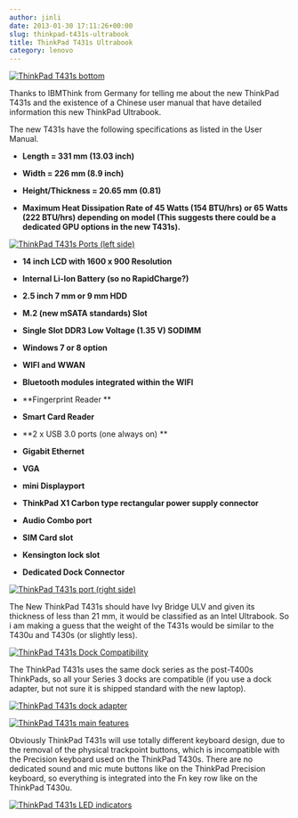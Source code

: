```yaml
---
author: jinli
date: 2013-01-30 17:11:26+00:00
slug: thinkpad-t431s-ultrabook
title: ThinkPad T431s Ultrabook
category: lenovo
---
```

[![ThinkPad T431s bottom](http://farm9.staticflickr.com/8051/8408604422_7690e39609_z.jpg)](http://www.flickr.com/photos/lead_org/8408604422/)

Thanks to IBMThink from Germany for telling me about the new ThinkPad T431s and the existence of a Chinese user manual that have detailed information this new ThinkPad Ultrabook.

The new T431s have the following specifications as listed in the User Manual.



  * **Length = 331 mm (13.03 inch)**

  * **Width = 226 mm (8.9 inch)**

  * **Height/Thickness = 20.65 mm (0.81)**

  * **Maximum Heat Dissipation Rate of 45 Watts (154 BTU/hrs) or 65 Watts (222 BTU/hrs) depending on model (This suggests there could be a dedicated GPU options in the new T431s).**


[![ThinkPad T431s Ports (left side)](http://farm9.staticflickr.com/8368/8408620774_71709dd3c7_z.jpg)](http://www.flickr.com/photos/lead_org/8408620774/)



  * **14 inch LCD with 1600 x 900 Resolution**

  * **Internal Li-Ion Battery (so no RapidCharge?)**

  * **2.5 inch 7 mm or 9 mm HDD**

  * **M.2 (new mSATA standards) Slot**

  * **Single Slot DDR3 Low Voltage (1.35 V) SODIMM**

  * **Windows 7 or 8 option**

  * **WIFI and WWAN**

  * **Bluetooth modules integrated within the WIFI**

  * **Fingerprint Reader **

  * **Smart Card Reader**

  * **2 x USB 3.0 ports (one always on) **

  * **Gigabit Ethernet**

  * **VGA**

  * **mini Displayport**

  * **ThinkPad X1 Carbon type rectangular power supply connector**

  * **Audio Combo port**

  * **SIM Card slot**

  * **Kensington lock slot**

  * **Dedicated Dock Connector**


[![ThinkPad T431s port (right side)](http://farm9.staticflickr.com/8373/8407518699_8b303e29f8_z.jpg)](http://www.flickr.com/photos/lead_org/8407518699/)

The New ThinkPad T431s should have Ivy Bridge ULV and given its thickness of less than 21 mm, it would be classified as an Intel Ultrabook. So i am making a guess that the weight of the T431s would be similar to the T430u and T430s (or slightly less).

[![ThinkPad T431s Dock Compatibility](http://farm9.staticflickr.com/8071/8407510779_d1567124c0.jpg)](http://www.flickr.com/photos/lead_org/8407510779/)

The ThinkPad T431s uses the same dock series as the post-T400s ThinkPads, so all your Series 3 docks are compatible (if you use a dock adapter, but not sure it is shipped standard with the new laptop).

[![ThinkPad T431s dock adapter](http://farm9.staticflickr.com/8080/8408624954_1423334400_z.jpg)](http://www.flickr.com/photos/lead_org/8408624954/)

[![ThinkPad T431s main features](http://farm9.staticflickr.com/8332/8408620636_345b7c1a6a_z.jpg)](http://www.flickr.com/photos/lead_org/8408620636/)



Obviously ThinkPad T431s will use totally different keyboard design, due to the removal of the physical trackpoint buttons, which is incompatible with the Precision keyboard used on the ThinkPad T430s. There are no dedicated sound and mic mute buttons like on the ThinkPad Precision keyboard, so everything is integrated into the Fn key row like on the ThinkPad T430u.

[![ThinkPad T431s LED indicators](http://farm9.staticflickr.com/8472/8407511073_672fac8ff2_z.jpg)](http://www.flickr.com/photos/lead_org/8407511073/)

